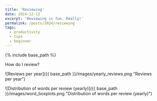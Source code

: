 ```yaml
---
title: 'Reviewing'
date: 2024-12-13
excerpt: 'Reviewing is fun. Really!'
permalink: /posts/2024/reviewing
tags:
  - productivity
  - tips
  - beginner
---
```


{% include base_path %}

How do I review?

![Reviews per year]({{ base_path }}/images/yearly_reviews.png "Reviews per year")

![Distribution of words per review (yearly)]({{ base_path }}/images/word_boxplots.png "Distribution of words per review (yearly)")